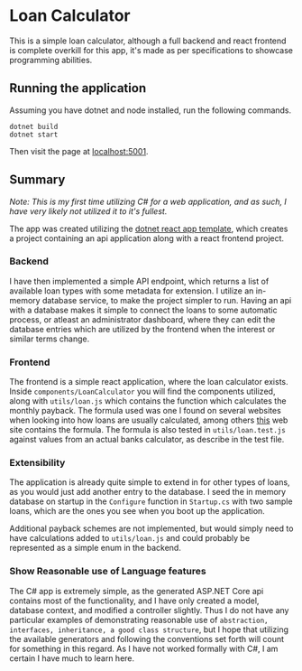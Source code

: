 # Loan Calculator

This is a simple loan calculator, although a full backend and react frontend is complete overkill for this app, it's made as per specifications to showcase programming abilities.

## Running the application

Assuming you have dotnet and node installed, run the following commands.
```
dotnet build
dotnet start
```
Then visit the page at [localhost:5001](https://localhost:5001).

## Summary

*Note: This is my first time utilizing C# for a web application, and as such, I have very likely not utilized it to it's fullest.*

The app was created utilizing the [dotnet react app template](https://docs.microsoft.com/en-us/aspnet/core/client-side/spa/react?view=aspnetcore-5.0), which creates a project containing an api application along with a react frontend project.


### Backend

I have then implemented a simple API endpoint, which returns a list of available loan types with some metadata for extension. I utilize an in-memory database service, to make the project simpler to run. Having an api with a database makes it simple to connect the loans to some automatic process, or atleast an administrator dashboard, where they can edit the database entries which are utilized by the frontend when the interest or similar terms change.

### Frontend

The frontend is a simple react application, where the loan calculator exists. Inside `components/LoanCalculator` you will find the components utilized, along with `utils/loan.js` which contains the function which calculates the monthly payback. The formula used was one I found on several websites when looking into how loans are usually calculated, among others [this](https://www.kasasa.com/blog/how-to-calculate-loan-payments-in-3-easy-steps) web site contains the formula. The formula is also tested in `utils/loan.test.js` against values from an actual banks calculator, as describe in the test file.

### Extensibility

The application is already quite simple to extend in for other types of loans, as you would just add another entry to the database. I seed the in memory database on startup in the `Configure` function in `Startup.cs` with two sample loans, which are the ones you see when you boot up the application.

Additional payback schemes are not implemented, but would simply need to have calculations added to `utils/loan.js` and could probably be represented as a simple enum in the backend.

### Show Reasonable use of Language features

The C# app is extremely simple, as the generated ASP.NET Core api contains most of the functionality, and I have only created a model, database context, and modified a controller slightly. Thus I do not have any particular examples of demonstrating reasonable use of `abstraction, interfaces, inheritance, a good class structure`, but I hope that utilizing the available generators and following the conventions set forth will count for something in this regard. As I have not worked formally with C#, I am certain I have much to learn here.